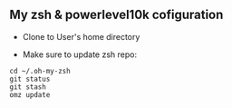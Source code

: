 ## My zsh & powerlevel10k cofiguration

- Clone to User's home directory

- Make sure to update zsh repo:
```shell
cd ~/.oh-my-zsh
git status
git stash
omz update
```